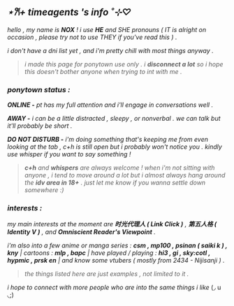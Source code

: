 ## ***⋆𐙚+ timeagents 's info ˚⊹♡***

*hello , my name is **NOX** ! i use **HE** and SHE pronouns ( IT is alright on occasion , please try not to use THEY if you've read this ) .* 

*i don't have a dni list yet , and i'm pretty chill with most things anyway .*
> *i made this page for ponytown use only . i **disconnect a lot** so i hope this doesn't bother anyone when trying to int with me .*

### ***ponytown status :***

***ONLINE -** pt has my full attention and i'll engage in conversations well .*

***AWAY -** i can be a little distracted , sleepy , or nonverbal . we can talk but it'll probably be short .*

***DO NOT DISTURB -** i'm doing something that's keeping me from even looking at the tab , c+h is still open but i probably won't notice you . kindly use whisper if you want to say something !*

> ***c+h** and **whispers** are always welcome ! when i'm not sitting with anyone , i tend to move around a lot but i almost always hang around the **idv area in 18+** . just let me know if you wanna settle down somewhere :)*
### ***interests :***
*my main interests at the moment are **时光代理人 ( Link Click )** , **第五人格 ( Identity V )** , and **Omniscient Reader's Viewpoint** .*

*i'm also into a few anime or manga series : **csm , mp100 , psinan ( saiki k ) , kny** | cartoons : **mlp , bapc** | have played / playing : **hi3 , gi , sky:cotl , hypmic , prsk en** | and know some vtubers ( mostly from 2434 - Nijisanji ) .*
> *the things listed here are just examples , not limited to it .*

*i hope to connect with more people who are into the same things i like* (◞ u ◟;)

<!---
timeagents/timeagents is a ✨ special ✨ repository because its `README.md` (this file) appears on your GitHub profile.
You can click the Preview link to take a look at your changes.
--->
